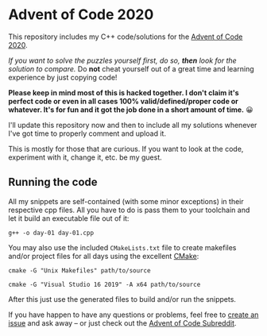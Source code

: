 # Advent of Code 2020

This repository includes my C++ code/solutions for the [Advent of Code 2020](https://adventofcode.com/2020/about).

*If you want to solve the puzzles yourself first, do so, **then** look for the solution to compare.* Do **not** cheat yourself out of a great time and learning experience by just copying code!

**Please keep in mind most of this is hacked together. I don't claim it's perfect code or even in all cases 100% valid/defined/proper code or whatever. It's for fun and it got the job done in a short amount of time.** 😀

I'll update this repository now and then to include all my solutions whenever I've got time to properly comment and upload it.

This is mostly for those that are curious. If you want to look at the code, experiment with it, change it, etc. be my guest.

## Running the code

All my snippets are self-contained (with some minor exceptions) in their respective cpp files. All you have to do is pass them to your toolchain and let it build an executable file out of it:

```
g++ -o day-01 day-01.cpp
```

You may also use the included `CMakeLists.txt` file to create makefiles and/or project files for all days using the excellent [CMake](https://www.cmake.org/):

```
cmake -G "Unix Makefiles" path/to/source
```
```
cmake -G "Visual Studio 16 2019" -A x64 path/to/source
```

After this just use the generated files to build and/or run the snippets.

If you have happen to have any questions or problems, feel free to [create an issue](https://github.com/MarioLiebisch/Advent-of-Code-2020/issues) and ask away – or just check out the [Advent of Code Subreddit](https://www.reddit.com/r/adventofcode/).
